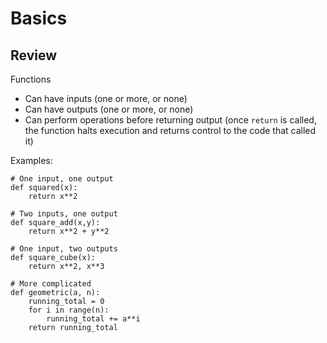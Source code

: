# Basics

## Review

Functions
  - Can have inputs (one or more, or none)
  - Can have outputs (one or more, or none)
  - Can perform operations before returning output (once `return` is called, the function halts execution and returns control to the code that called it)

Examples:
~~~~
# One input, one output
def squared(x):
    return x**2

# Two inputs, one output
def square_add(x,y):
    return x**2 + y**2

# One input, two outputs
def square_cube(x):
    return x**2, x**3

# More complicated
def geometric(a, n):
    running_total = 0
    for i in range(n):
        running_total += a**i
    return running_total
~~~~



